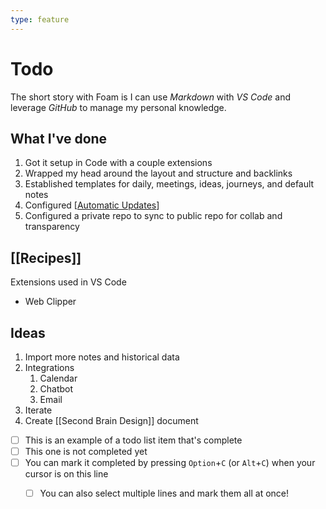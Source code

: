 ```yaml
---
type: feature
---
```

# Todo

The short story with Foam is I can use *Markdown* with *VS Code* and leverage *GitHub* to manage my personal knowledge.

## What I've done

1. Got it setup in Code with a couple extensions
2. Wrapped my head around the layout and structure and backlinks 
3. Established templates for daily, meetings, ideas, journeys, and default notes
4. Configured [[Automatic Updates]] 
5. Configured a private repo to sync to public repo for collab and transparency 

## [[Recipes]]

Extensions used in VS Code
- Web Clipper


## Ideas

1. Import more notes and historical data
2. Integrations
   1. Calendar
   2. Chatbot
   3. Email
3. Iterate
4. Create [[Second Brain Design]] document

- [ ] This is an example of a todo list item that's complete
- [ ] This one is not completed yet
- [ ] You can mark it completed by pressing `Option`+`C` (or `Alt`+`C`) when your cursor is on this line
  - [ ] You can also select multiple lines and mark them all at once!




[//begin]: # "Autogenerated link references for markdown compatibility"
[Automatic Updates]: <Ideas/Automatic Updates.md> "Automatic Updates"
[//end]: # "Autogenerated link references"
